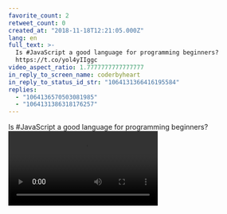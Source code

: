 ```yaml
---
favorite_count: 2
retweet_count: 0
created_at: "2018-11-18T12:21:05.000Z"
lang: en
full_text: >-
  Is #JavaScript a good language for programming beginners?
  https://t.co/yol4yIIggc
video_aspect_ratio: 1.7777777777777777
in_reply_to_screen_name: coderbyheart
in_reply_to_status_id_str: "1064131366416195584"
replies:
  - "1064136570503081985"
  - "1064131386318176257"
---
```


Is #JavaScript a good language for programming beginners?
![Embedded Video](https://twitter-media-coderbyheart.s3.eu-north-1.amazonaws.com/1064131378634268672-N7vUoeQmwedkmKkV.mp4)
